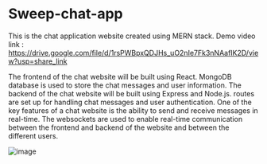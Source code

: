 # Sweep-chat-app
This is the chat application  website created using MERN stack. 
Demo video link : https://drive.google.com/file/d/1rsPWBpxQDJHs_uO2nIe7Fk3nNAafIK2D/view?usp=share_link

The frontend of the chat website will be built using React. 
MongoDB database is used to store the chat messages and user information.
The backend of the chat website will be built using Express and Node.js.
routes are set up for handling chat messages and user authentication.
One of the key features of a chat website is the ability to send and receive messages in real-time.
The websockets are used to enable real-time communication between the frontend and backend of the website and between the different users.

![image](https://github.com/Atharvamhatre149/Sweep-chat-app/assets/89691657/833fd269-7d94-431e-bb18-bcf5822affde)


